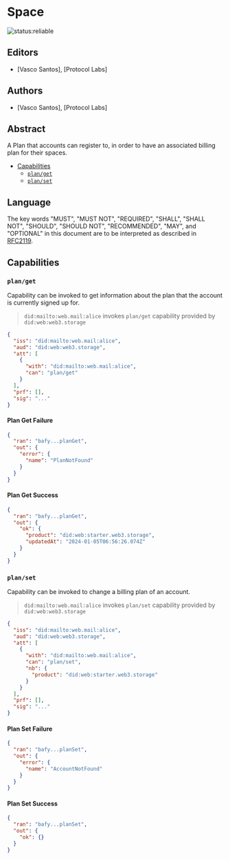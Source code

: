 # Space

![status:reliable](https://img.shields.io/badge/status-reliable-green.svg?style=flat-square)

## Editors

- [Vasco Santos], [Protocol Labs]

## Authors

- [Vasco Santos], [Protocol Labs]

## Abstract

A Plan that accounts can register to, in order to have an associated billing plan for their spaces.

- [Capabilities](#capabilities)
  - [`plan/get`](#planget)
  - [`plan/set`](#planset)

## Language

The key words "MUST", "MUST NOT", "REQUIRED", "SHALL", "SHALL NOT", "SHOULD", "SHOULD NOT", "RECOMMENDED", "MAY", and "OPTIONAL" in this document are to be interpreted as described in [RFC2119](https://datatracker.ietf.org/doc/html/rfc2119).

## Capabilities

### `plan/get`

Capability can be invoked to get information about the plan that the account is currently signed up for.

> `did:mailto:web.mail:alice` invokes `plan/get` capability provided by `did:web:web3.storage`

```json
{
  "iss": "did:mailto:web.mail:alice",
  "aud": "did:web:web3.storage",
  "att": [
    {
      "with": "did:mailto:web.mail:alice",
      "can": "plan/get"
    }
  ],
  "prf": [],
  "sig": "..."
}
```

#### Plan Get Failure

```json
{
  "ran": "bafy...planGet",
  "out": {
    "error": {
      "name": "PlanNotFound"
    }
  }
}
```

#### Plan Get Success

```json
{
  "ran": "bafy...planGet",
  "out": {
    "ok": {
      "product": "did:web:starter.web3.storage",
      "updatedAt": "2024-01-05T06:56:26.074Z"
    }
  }
}
```

### `plan/set`

Capability can be invoked to change a billing plan of an account.

> `did:mailto:web.mail:alice` invokes `plan/set` capability provided by `did:web:web3.storage`

```json
{
  "iss": "did:mailto:web.mail:alice",
  "aud": "did:web:web3.storage",
  "att": [
    {
      "with": "did:mailto:web.mail:alice",
      "can": "plan/set",
      "nb": {
        "product": "did:web:starter.web3.storage"
      }
    }
  ],
  "prf": [],
  "sig": "..."
}
```

#### Plan Set Failure

```json
{
  "ran": "bafy...planSet",
  "out": {
    "error": {
      "name": "AccountNotFound"
    }
  }
}
```

#### Plan Set Success

```json
{
  "ran": "bafy...planSet",
  "out": {
    "ok": {}
  }
}
```

